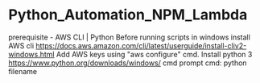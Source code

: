 # Python_Automation_NPM_Lambda
prerequisite - AWS CLI | Python
Before running scripts in windows install AWS cli https://docs.aws.amazon.com/cli/latest/userguide/install-cliv2-windows.html
Add AWS keys using "aws configure" cmd.
Install python 3 https://www.python.org/downloads/windows/
cmd prompt cmd: python filename
